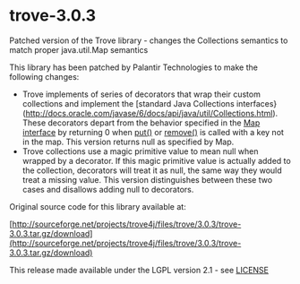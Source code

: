trove-3.0.3
===========

Patched version of the Trove library - changes the Collections semantics to match proper java.util.Map semantics


This library has been patched by Palantir Technologies to make the following changes:

* Trove implements of series of decorators that wrap their custom collections and implement the [standard Java Collections interfaces}(http://docs.oracle.com/javase/6/docs/api/java/util/Collections.html). These decorators depart from the behavior specified in the [Map interface](http://docs.oracle.com/javase/6/docs/api/java/util/Map.html) by returning 0 when [put()][put] or [remove()][remove] is called with a key not in the map.  This version returns null as specified by Map.
* Trove collections use a magic primitive value to mean null when wrapped by a decorator. If this magic primitive value is actually added to the collection, decorators will treat it as null, the same way they would treat a missing value. This version distinguishes between these two cases and disallows adding null to decorators.

Original source code for this library available at: 

[http://sourceforge.net/projects/trove4j/files/trove/3.0.3/trove-3.0.3.tar.gz/download](http://sourceforge.net/projects/trove4j/files/trove/3.0.3/trove-3.0.3.tar.gz/download)

[put]: http://docs.oracle.com/javase/6/docs/api/java/util/Map.html#put(K,%20V)
[remove]: http://docs.oracle.com/javase/6/docs/api/java/util/Map.html#remove(java.lang.Object)

This release made available under the LGPL version 2.1 - see [LICENSE](https://github.com/palantirtech/trove-3.0.3/blob/master/LICENSE)
